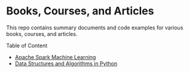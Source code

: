 # Books, Courses, and Articles
This repo contains summary documents and code examples for various books, courses, and articles.  

Table of Content 
- [Apache Spark Machine Learning](https://github.com/dimastatz/courses-and-books/tree/master/spark-ml)
- [Data Structures and Algorithms in Python](https://github.com/dimastatz/courses-and-books/tree/master/python-data-structures)

